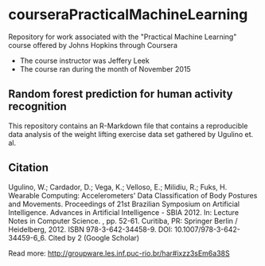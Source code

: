 # courseraPracticalMachineLearning
Repository for work associated with the "Practical Machine Learning" course offered by Johns Hopkins through Coursera
- The course instructor was Jeffery Leek
- The course ran during the month of November 2015

## Random forest prediction for human activity recognition
This repository contains an R-Markdown file that contains a reproducible data analysis of the weight lifting exercise data set gathered by Ugulino et. al.


## Citation
Ugulino, W.; Cardador, D.; Vega, K.; Velloso, E.; Milidiu, R.; Fuks, H. Wearable Computing: Accelerometers' Data Classification of Body Postures and Movements. Proceedings of 21st Brazilian Symposium on Artificial Intelligence. Advances in Artificial Intelligence - SBIA 2012. In: Lecture Notes in Computer Science. , pp. 52-61. Curitiba, PR: Springer Berlin / Heidelberg, 2012. ISBN 978-3-642-34458-9. DOI: 10.1007/978-3-642-34459-6_6. 
Cited by 2 (Google Scholar)

Read more: http://groupware.les.inf.puc-rio.br/har#ixzz3sEm6a38S
